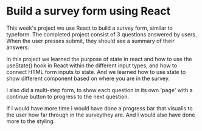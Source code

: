 # Build a survey form using React

This week's project we use React to build a survey form, similar to typeform. The completed project consist of 3 questions  answered by users. When the user presses submit, they should see a summary of their answers.

In this project we learned the purpose of state in react and how to use the useState() hook in React within the different input types, and how to connect HTML form inputs to state. And we learned how to use state to show different component based on where you are in the survey. 

I also did a multi-step form, to show each question in its own 'page' with a continue button to progress to the next question. 

If I would have more time I would have done a progress bar that visualis to the user how far through in the surveythey are. And I would also have done more to the styling. 



